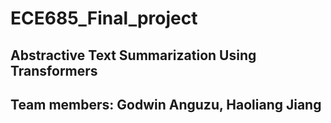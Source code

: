 # ECE685_Final_project

## Abstractive Text Summarization Using Transformers

## Team members: Godwin Anguzu, Haoliang Jiang
